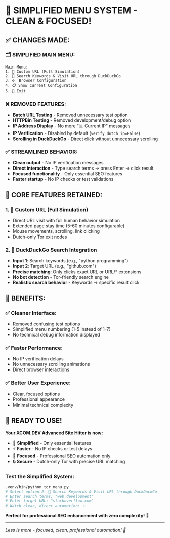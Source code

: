 # 🧹 SIMPLIFIED MENU SYSTEM - CLEAN & FOCUSED!

## ✅ **CHANGES MADE:**

### 🗂️ **SIMPLIFIED MAIN MENU:**
```
Main Menu:
1. 🎯 Custom URL (Full Simulation)
2. 🦆 Search Keywords & Visit URL through DuckDuckGo  
3. ⚙️  Browser Configuration
4. 📋 Show Current Configuration
5. 🚪 Exit
```

### ❌ **REMOVED FEATURES:**
- **Batch URL Testing** - Removed unnecessary test option
- **HTTPBin Testing** - Removed development/debug option
- **IP Address Display** - No more "📊 Current IP" messages
- **IP Verification** - Disabled by default (`verify_dutch_ip=False`)
- **Scrolling in DuckDuckGo** - Direct click without unnecessary scrolling

### ✅ **STREAMLINED BEHAVIOR:**
- **Clean output** - No IP verification messages
- **Direct interaction** - Type search terms → press Enter → click result
- **Focused functionality** - Only essential SEO features
- **Faster startup** - No IP checks or test validations

## 🎯 **CORE FEATURES RETAINED:**

### 1. **🎯 Custom URL (Full Simulation)**
- Direct URL visit with full human behavior simulation
- Extended page stay time (5-60 minutes configurable)
- Mouse movements, scrolling, link clicking
- Dutch-only Tor exit nodes

### 2. **🦆 DuckDuckGo Search Integration**
- **Input 1**: Search keywords (e.g., "python programming")
- **Input 2**: Target URL (e.g., "github.com")
- **Precise matching**: Only clicks exact URL or URL/* extensions
- **No bot detection** - Tor-friendly search engine
- **Realistic search behavior** - Keywords → specific result click

## 🚀 **BENEFITS:**

### ✅ **Cleaner Interface:**
- Removed confusing test options
- Simplified menu numbering (1-5 instead of 1-7)
- No technical debug information displayed

### ✅ **Faster Performance:**
- No IP verification delays
- No unnecessary scrolling animations
- Direct browser interactions

### ✅ **Better User Experience:**
- Clear, focused options
- Professional appearance
- Minimal technical complexity

## 🎉 **READY TO USE!**

**Your XCOM.DEV Advanced Site Hitter is now:**
- 🧹 **Simplified** - Only essential features
- ⚡ **Faster** - No IP checks or test delays
- 🎯 **Focused** - Professional SEO automation only
- 🔒 **Secure** - Dutch-only Tor with precise URL matching

### **Test the Simplified System:**
```bash
.venv/bin/python tor_menu.py
# Select option 2: 🦆 Search Keywords & Visit URL through DuckDuckGo
# Enter search terms: "web development"
# Enter target URL: "stackoverflow.com"
# Watch clean, direct automation! ✨
```

**Perfect for professional SEO enhancement with zero complexity!** 🌟

---

*Less is more - focused, clean, professional automation! 🚀*
